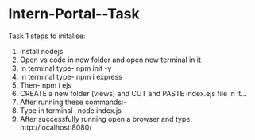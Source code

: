 # Intern-Portal--Task
Task 1
steps to initalise:
1. install nodejs
2. Open vs code in new folder and open new terminal in it
3. In terminal type-   npm init -y
4. In terminal type-   npm i express
5. Then-               npm i ejs
6. CREATE a new folder (views) and CUT and PASTE index.ejs file in it...
7. After running these commands:-
8. Type in terminal-     node index.js
9. After successfully running open a browser and type:   http://localhost:8080/
